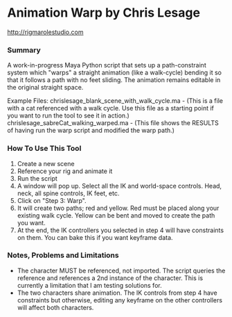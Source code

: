 # Animation Warp by Chris Lesage
http://rigmarolestudio.com

### Summary
A work-in-progress Maya Python script that sets up a path-constraint system which "warps" a straight animation (like a walk-cycle) bending it so that it follows a path with no feet sliding. The animation remains editable in the original straight space.

Example Files:
chrislesage_blank_scene_with_walk_cycle.ma - (This is a file with a cat referenced with a walk cycle. Use this file as a starting point if you want to run the tool to see it in action.)
chrislesage_sabreCat_walking_warped.ma - (This file shows the RESULTS of having run the warp script and modified the warp path.)

### How To Use This Tool

1. Create a new scene
2. Reference your rig and animate it
3. Run the script
4. A window will pop up. Select all the IK and world-space controls. Head, neck, all spine controls, IK feet, etc.
5. Click on "Step 3: Warp".
6. It will create two paths; red and yellow. Red must be placed along your existing walk cycle. Yellow can be bent and moved to create the path you want.
7. At the end, the IK controllers you selected in step 4 will have constraints on them. You can bake this if you want keyframe data.

### Notes, Problems and Limitations

- The character MUST be referenced, not imported. The script queries the reference and references a 2nd instance of the character. This is currently a limitation that I am testing solutions for.
- The two characters share animation. The IK controls from step 4 have constraints but otherwise, editing any keyframe on the other controllers will affect both characters.

